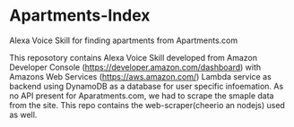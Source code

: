# Apartments-Index
Alexa Voice Skill for finding apartments from Apartments.com

This reposotory contains Alexa Voice Skill developed from Amazon Developer Console (https://developer.amazon.com/dashboard)
with Amazons Web Services (https://aws.amazon.com/) Lambda service as backend using DynamoDB as a database for user specific infoemation. As no API present for Aparatments.com, we had to scrape the smaple data from the site. This repo contains the web-scraper(cheerio an nodejs) used as well.
